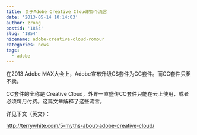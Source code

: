 ```yaml
---
title: 关于Adobe Creative Cloud的5个流言
date: '2013-05-14 10:14:03'
author: zrong
postid: '1854'
slug: '1854'
nicename: adobe-creative-cloud-romour
categories: news
tags:
  - adobe
---
```


在2013 Adobe MAX大会上，Adobe宣布升级CS套件为CC套件。而CC套件只租不卖。

CC套件的全称是 Creative
Cloud，外界一直盛传CC套件只能在云上使用，或者必须每月付费。这篇文章解释了这些流言。

详见下文（英文）：

<http://terrywhite.com/5-myths-about-adobe-creative-cloud/>

